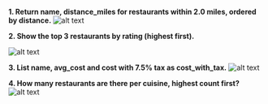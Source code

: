 **1. Return name, distance_miles for restaurants within 2.0 miles, ordered by distance.**
![alt text](<Screenshot 2025-10-01 at 3.57.00 PM.png>)

**2. Show the top 3 restaurants by rating (highest first).**

![alt text](<Screenshot 2025-10-01 at 3.57.40 PM.png>)

**3. List name, avg_cost and cost with 7.5% tax as cost_with_tax.** 
![alt text](<Screenshot 2025-10-01 at 3.58.37 PM.png>)

**4. How many restaurants are there per cuisine, highest count first?**
![alt text](<Screenshot 2025-10-01 at 3.59.02 PM.png>)
